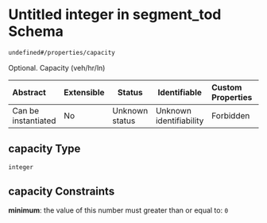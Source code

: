 # Untitled integer in segment_tod Schema

```txt
undefined#/properties/capacity
```

Optional. Capacity (veh/hr/ln)


| Abstract            | Extensible | Status         | Identifiable            | Custom Properties | Additional Properties | Access Restrictions | Defined In                                                                            |
| :------------------ | ---------- | -------------- | ----------------------- | :---------------- | --------------------- | ------------------- | ------------------------------------------------------------------------------------- |
| Can be instantiated | No         | Unknown status | Unknown identifiability | Forbidden         | Allowed               | none                | [segment_tod.schema.json\*](../../out/segment_tod.schema.json "open original schema") |

## capacity Type

`integer`

## capacity Constraints

**minimum**: the value of this number must greater than or equal to: `0`

